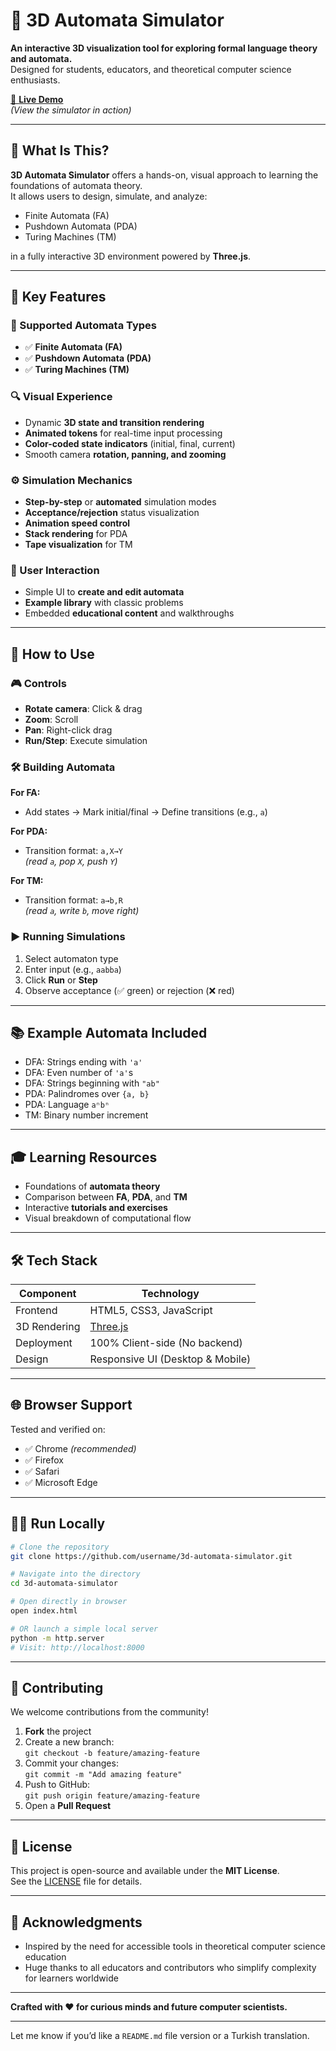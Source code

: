 
# 🚀 3D Automata Simulator

**An interactive 3D visualization tool for exploring formal language theory and automata.**  
Designed for students, educators, and theoretical computer science enthusiasts.

[🔗 **Live Demo**](https://github.com/user-attachments/assets/4be34ab7-c98d-405e-b513-4dad9c99c880)  
*(View the simulator in action)*

---

## 📌 What Is This?

**3D Automata Simulator** offers a hands-on, visual approach to learning the foundations of automata theory.  
It allows users to design, simulate, and analyze:

- Finite Automata (FA)
- Pushdown Automata (PDA)
- Turing Machines (TM)

in a fully interactive 3D environment powered by **Three.js**.

---

## 🎯 Key Features

### 🧠 Supported Automata Types
- ✅ **Finite Automata (FA)**
- ✅ **Pushdown Automata (PDA)**
- ✅ **Turing Machines (TM)**

### 🔍 Visual Experience
- Dynamic **3D state and transition rendering**
- **Animated tokens** for real-time input processing
- **Color-coded state indicators** (initial, final, current)
- Smooth camera **rotation, panning, and zooming**

### ⚙️ Simulation Mechanics
- **Step-by-step** or **automated** simulation modes
- **Acceptance/rejection** status visualization
- **Animation speed control**
- **Stack rendering** for PDA
- **Tape visualization** for TM

### 🧰 User Interaction
- Simple UI to **create and edit automata**
- **Example library** with classic problems
- Embedded **educational content** and walkthroughs

---

## 🧪 How to Use

### 🎮 Controls
- **Rotate camera**: Click & drag
- **Zoom**: Scroll
- **Pan**: Right-click drag
- **Run/Step**: Execute simulation

### 🛠 Building Automata

**For FA:**
- Add states → Mark initial/final → Define transitions (e.g., `a`)

**For PDA:**
- Transition format: `a,X→Y`  
  *(read `a`, pop `X`, push `Y`)*

**For TM:**
- Transition format: `a→b,R`  
  *(read `a`, write `b`, move right)*

### ▶️ Running Simulations
1. Select automaton type
2. Enter input (e.g., `aabba`)
3. Click **Run** or **Step**
4. Observe acceptance (✅ green) or rejection (❌ red)

---

## 📚 Example Automata Included

- DFA: Strings ending with `'a'`
- DFA: Even number of `'a'`s
- DFA: Strings beginning with `"ab"`
- PDA: Palindromes over `{a, b}`
- PDA: Language `aⁿbⁿ`
- TM: Binary number increment

---

## 🎓 Learning Resources

- Foundations of **automata theory**
- Comparison between **FA**, **PDA**, and **TM**
- Interactive **tutorials and exercises**
- Visual breakdown of computational flow

---

## 🛠 Tech Stack

| Component    | Technology         |
|--------------|--------------------|
| Frontend     | HTML5, CSS3, JavaScript |
| 3D Rendering | [Three.js](https://threejs.org) |
| Deployment   | 100% Client-side (No backend) |
| Design       | Responsive UI (Desktop & Mobile) |

---

## 🌐 Browser Support

Tested and verified on:

- ✅ Chrome *(recommended)*
- ✅ Firefox
- ✅ Safari
- ✅ Microsoft Edge

---

## 🧑‍💻 Run Locally

```bash
# Clone the repository
git clone https://github.com/username/3d-automata-simulator.git

# Navigate into the directory
cd 3d-automata-simulator

# Open directly in browser
open index.html

# OR launch a simple local server
python -m http.server
# Visit: http://localhost:8000
```

---

## 🤝 Contributing

We welcome contributions from the community!

1. **Fork** the project  
2. Create a new branch:  
   `git checkout -b feature/amazing-feature`  
3. Commit your changes:  
   `git commit -m "Add amazing feature"`  
4. Push to GitHub:  
   `git push origin feature/amazing-feature`  
5. Open a **Pull Request**

---

## 📜 License

This project is open-source and available under the **MIT License**.  
See the [LICENSE](LICENSE) file for details.

---

## 🙏 Acknowledgments

- Inspired by the need for accessible tools in theoretical computer science education  
- Huge thanks to all educators and contributors who simplify complexity for learners worldwide

---

**Crafted with ❤️ for curious minds and future computer scientists.**

---

Let me know if you’d like a `README.md` file version or a Turkish translation.
